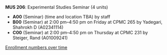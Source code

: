 **MUS 206**: Experimental Studies Seminar (4 units)

- **A00** (Seminar) (time and location TBA) by staff
- **B00** (Seminar) at 2:00 pm–4:50 pm on Friday at CPMC 265 by Yadegari, Shahrokh D (A02341114)
- **C00** (Seminar) at 2:00 pm–4:50 pm on Thursday at CPMC 231 by Steiger, Rand (A01009241)

[Enrollment numbers over time](./MUS206.tsv)
